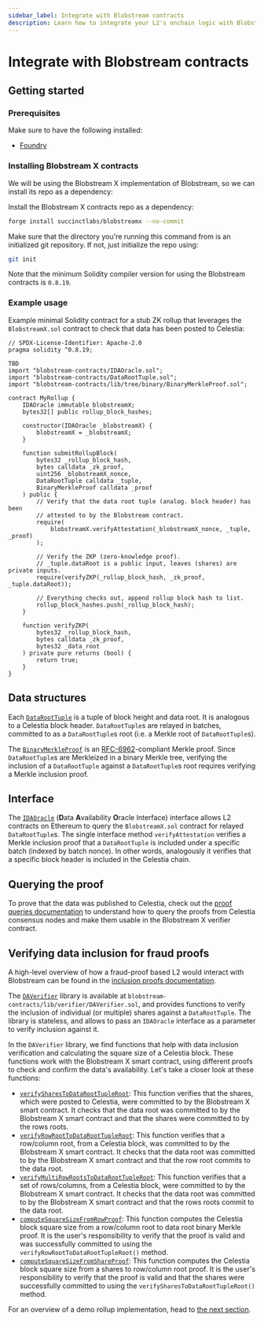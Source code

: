 ```yaml
---
sidebar_label: Integrate with Blobstream contracts
description: Learn how to integrate your L2's onchain logic with Blobstream
---
```


# Integrate with Blobstream contracts

## Getting started

### Prerequisites

Make sure to have the following installed:

- [Foundry](https://github.com/foundry-rs/foundry)

### Installing Blobstream X contracts

We will be using the Blobstream X implementation of
Blobstream, so we can install its repo as a dependency:

Install the Blobstream X contracts repo as a dependency:

```sh
forge install succinctlabs/blobstreamx --no-commit
```

Make sure that the directory you're running this command
from is an initialized git repository. If not, just
initialize the repo using: 

```sh
git init
```

Note that the minimum Solidity compiler version for using the Blobstream
contracts is `0.8.19`.

### Example usage

Example minimal Solidity contract for a stub ZK rollup that leverages the
`BlobstreamX.sol` contract to check that data has been posted to Celestia:

```solidity
// SPDX-License-Identifier: Apache-2.0
pragma solidity ^0.8.19;

TBD
import "blobstream-contracts/IDAOracle.sol";
import "blobstream-contracts/DataRootTuple.sol";
import "blobstream-contracts/lib/tree/binary/BinaryMerkleProof.sol";

contract MyRollup {
    IDAOracle immutable blobstreamX;
    bytes32[] public rollup_block_hashes;

    constructor(IDAOracle _blobstreamX) {
        blobstreamX = _blobstreamX;
    }

    function submitRollupBlock(
        bytes32 _rollup_block_hash,
        bytes calldata _zk_proof,
        uint256 _blobstreamX_nonce,
        DataRootTuple calldata _tuple,
        BinaryMerkleProof calldata _proof
    ) public {
        // Verify that the data root tuple (analog. block header) has been
        // attested to by the Blobstream contract.
        require(
            blobstreamX.verifyAttestation(_blobstreamX_nonce, _tuple, _proof)
        );

        // Verify the ZKP (zero-knowledge proof).
        // _tuple.dataRoot is a public input, leaves (shares) are private inputs.
        require(verifyZKP(_rollup_block_hash, _zk_proof, _tuple.dataRoot));

        // Everything checks out, append rollup block hash to list.
        rollup_block_hashes.push(_rollup_block_hash);
    }

    function verifyZKP(
        bytes32 _rollup_block_hash,
        bytes calldata _zk_proof,
        bytes32 _data_root
    ) private pure returns (bool) {
        return true;
    }
}
```

## Data structures

Each [`DataRootTuple`](https://github.com/celestiaorg/blobstream-contracts/blob/master/src/DataRootTuple.sol)
is a tuple of block height and data root. It is analogous to a Celestia block
header. `DataRootTuple`s are relayed in batches, committed to as a
`DataRootTuple`s root (i.e. a Merkle root of `DataRootTuple`s).

The [`BinaryMerkleProof`](https://github.com/celestiaorg/blobstream-contracts/blob/master/src/lib/tree/binary/BinaryMerkleProof.sol)
is an [RFC-6962](https://www.rfc-editor.org/rfc/rfc6962.html)-compliant Merkle
proof. Since `DataRootTuple`s are Merkleized in a binary Merkle tree, verifying
the inclusion of a `DataRootTuple` against a `DataRootTuple`s root requires
verifying a Merkle inclusion proof.

## Interface

The [`IDAOracle`](https://github.com/celestiaorg/blobstream-contracts/blob/master/src/IDAOracle.sol)
(**D**ata **A**vailability **O**racle Interface) interface allows L2 contracts
on Ethereum to query the `BlobstreamX.sol` contract for relayed `DataRootTuple`s.
The single interface method `verifyAttestation` verifies a Merkle inclusion
proof that a `DataRootTuple` is included under a specific batch (indexed by
batch nonce). In other words, analogously it verifies that a specific block
header is included in the Celestia chain.

## Querying the proof

To prove that the data was published to Celestia, check out the
[proof queries documentation](./blobstream-proof-queries.md)
to understand how to query the proofs from Celestia consensus
nodes and make them usable in the Blobstream X verifier contract.

## Verifying data inclusion for fraud proofs

A high-level overview of how a fraud-proof based L2 would interact with
Blobstream can be found in the [inclusion proofs documentation](https://github.com/celestiaorg/blobstream-contracts/blob/master/docs/inclusion-proofs.md).

The [`DAVerifier`](https://github.com/celestiaorg/blobstream-contracts/blob/master/src/lib/verifier/DAVerifier.sol)
library is available at `blobstream-contracts/lib/verifier/DAVerifier.sol`, and
provides functions to verify the inclusion of individual (or multiple) shares
against a `DataRootTuple`. The library is stateless, and allows to pass an
`IDAOracle` interface as a parameter to verify inclusion against it.

In the `DAVerifier` library, we find functions that help
with data inclusion verification and calculating the square size of a
Celestia block. These functions work with the Blobstream X smart contract,
using different proofs to check and confirm the data's availability. Let's
take a closer look at these functions:

- [`verifySharesToDataRootTupleRoot`](https://github.com/celestiaorg/blobstream-contracts/blob/3a552d8f7bfbed1f3175933260e6e440915d2da4/src/lib/verifier/DAVerifier.sol#L80-L124):
  This function verifies that the
  shares, which were posted to Celestia, were committed to by the Blobstream X
  smart contract. It checks that the data root was committed to by the
  Blobstream X smart contract and that the shares were committed to by the
  rows roots.
- [`verifyRowRootToDataRootTupleRoot`](https://github.com/celestiaorg/blobstream-contracts/blob/3a552d8f7bfbed1f3175933260e6e440915d2da4/src/lib/verifier/DAVerifier.sol#L133-L155):
  This function verifies that a
  row/column root, from a Celestia block, was committed to by the
  Blobstream X smart contract. It checks that the data root was committed
  to by the Blobstream X smart contract and that the row root commits to
  the data root.
- [`verifyMultiRowRootsToDataRootTupleRoot`](https://github.com/celestiaorg/blobstream-contracts/blob/3a552d8f7bfbed1f3175933260e6e440915d2da4/src/lib/verifier/DAVerifier.sol#L164-L194):
  This function verifies
  that a set of rows/columns, from a Celestia block, were committed
  to by the Blobstream X smart contract. It checks that the data root was
  committed to by the Blobstream X smart contract and that the rows roots
  commit to the data root.
- [`computeSquareSizeFromRowProof`](https://github.com/celestiaorg/blobstream-contracts/blob/3a552d8f7bfbed1f3175933260e6e440915d2da4/src/lib/verifier/DAVerifier.sol#L204-L215):
  This function computes the Celestia
  block square size from a row/column root to data root binary Merkle
  proof. It is the user's responsibility to verify that the proof is
  valid and was successfully committed to using the
  `verifyRowRootToDataRootTupleRoot()` method.
- [`computeSquareSizeFromShareProof`](https://github.com/celestiaorg/blobstream-contracts/blob/3a552d8f7bfbed1f3175933260e6e440915d2da4/src/lib/verifier/DAVerifier.sol#L224-L229):
  This function computes the
  Celestia block square size from a shares to row/column root proof.
  It is the user's responsibility to verify that the proof is valid
  and that the shares were successfully committed to using the
  `verifySharesToDataRootTupleRoot()` method.

For an overview of a demo rollup implementation, head to
[the next section](./blobstream-offchain.md).
